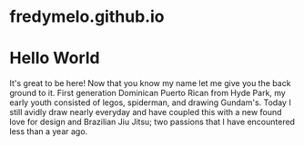 # fredymelo.github.io

<h1> Hello World </h1> </pre>
<p> It's great to be here! Now that you know my name let me give you the back ground to it. First generation Dominican Puerto Rican from Hyde Park, my early youth consisted of legos, spiderman, and drawing Gundam's. Today I still avidly draw nearly everyday and have coupled this with a new found love for design and Brazilian Jiu Jitsu; two passions that I have encountered less than a year ago.       

</p>
